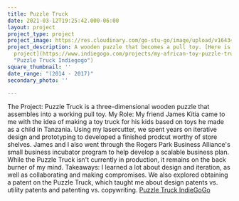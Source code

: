 ```yaml
---
title: Puzzle Truck
date: 2021-03-12T19:25:42.000-06:00
layout: project
project_type: project
project_image: https://res.cloudinary.com/go-stu-go/image/upload/v1643427985/v1643691552/home/gostugo/puzzle_ncaicv.png
project_description: A wooden puzzle that becomes a pull toy. [Here is a link to the
  project](https://www.indiegogo.com/projects/my-african-toy-puzzle-truck-education-environment#/
  "Puzzle Truck Indiegogo")
square_thumbnail: ''
date_range: "(2014 - 2017)"
secondary_photo: ''

---
```


The Project: Puzzle Truck is a three-dimensional wooden puzzle that assembles into a working pull toy.
My Role: My friend James Kitia came to me with the idea of making a toy truck for his kids based on toys he made as a child in Tanzania. Using my lasercutter, we spent years on iterative design and prototyping to developed a finished prodcut worthy of store shelves. James and I also went through the Rogers Park Business Alliance's small business incubator program to help develop a scalable business plan. While the Puzzle Truck isn't currently in production, it remains on the back burner of my mind.
Takeaways: I learned a lot about design and iteration, as well as collaborating and making compromises. We also explored obtaining a patent on the Puzzle Truck, which taught me about design patents vs. utility patents and patenting vs. copywriting.
[Puzzle Truck IndieGoGo](https://igg.me/at/puzzletruck/x#/)